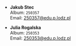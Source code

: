 - **Jakub Stec**  
  Album: `250357`  
  Email: [250357@edu.p.lodz.pl](mailto:250357@edu.p.lodz.pl)

- **Julia Rogalska**  
  Album: `250353`  
  Email: [250353@edu.p.lodz.pl](mailto:250353@edu.p.lodz.pl)

